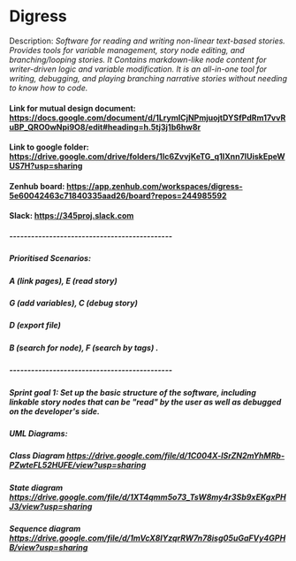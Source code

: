 # Digress  
Description: *Software for reading and writing non-linear text-based stories. Provides tools for variable management, story node editing, and branching/looping stories. It Contains markdown-like node content for writer-driven logic and variable modification. It is an all-in-one tool for writing, debugging, and playing branching narrative stories without needing to know how to code.*
#### Link for mutual design document: https://docs.google.com/document/d/1LrymlCjNPmjuojtDYSfPdRm17vvRuBP_QRO0wNpi9O8/edit#heading=h.5tj3j1b6hw8r
#### Link to google folder: https://drive.google.com/drive/folders/1lc6ZvvjKeTG_q1lXnn7IUiskEpeWUS7H?usp=sharing
#### Zenhub board: https://app.zenhub.com/workspaces/digress-5e60042463c71840335aad26/board?repos=244985592
#### Slack: https://345proj.slack.com
##### ---------------------------------------------
##### Prioritised Scenarios: 
##### A (link pages), E (read story)
##### G (add variables), C (debug story)
##### D (export file)
##### B (search for node), F (search by tags)  .
##### ---------------------------------------------

##### Sprint goal 1: Set up the basic structure of the software, including linkable story nodes that can be "read" by the user as well as debugged on the developer's side.

##### UML Diagrams:
##### Class Diagram https://drive.google.com/file/d/1C004X-lSrZN2mYhMRb-PZwteFL52HUFE/view?usp=sharing
##### State diagram https://drive.google.com/file/d/1XT4qmm5o73_TsW8my4r3Sb9xEKgxPHJ3/view?usp=sharing
##### Sequence diagram https://drive.google.com/file/d/1mVcX8IYzqrRW7n78isg05uGaFVy4GPHB/view?usp=sharing

